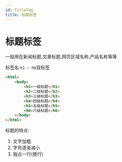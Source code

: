 ```yaml
---
id: TitleTag
title: 标题标签
---
```


# 标题标签

一般用在新闻标题,文章标题,网页区域名称,产品名称等等

标签名:`h1 ~ h6`双标签

```html showLineNumbers live
<html>
    <body>
        <h1>一级标题</h1>
        <h2>二级标题</h2>
        <h3>三级标题</h3>
        <h4>四级标题</h4>
        <h5>五级标题</h5>
        <h6>六级标题</h6>
    </body>
</html>
```

标题的特点:

1. 文字加粗
2. 字号逐渐减小
3. 独占一行(换行)
